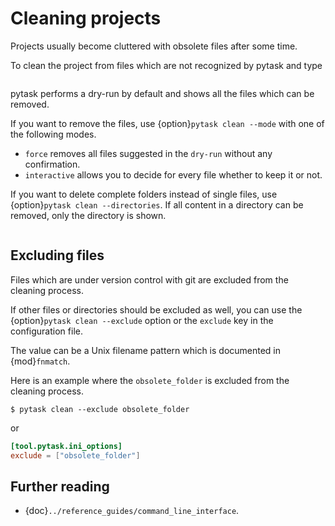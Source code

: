 # Cleaning projects

Projects usually become cluttered with obsolete files after some time.

To clean the project from files which are not recognized by pytask and type

```{image} /_static/images/clean-dry-run.svg
```

pytask performs a dry-run by default and shows all the files which can be removed.

If you want to remove the files, use {option}`pytask clean --mode` with one of the
following modes.

- `force` removes all files suggested in the `dry-run` without any confirmation.
- `interactive` allows you to decide for every file whether to keep it or not.

If you want to delete complete folders instead of single files, use
{option}`pytask clean --directories`. If all content in a directory can be removed, only
the directory is shown.

```{image} /_static/images/clean-dry-run-directories.svg
```

## Excluding files

Files which are under version control with git are excluded from the cleaning process.

If other files or directories should be excluded as well, you can use the
{option}`pytask clean --exclude` option or the `exclude` key in the configuration file.

The value can be a Unix filename pattern which is documented in {mod}`fnmatch`.

Here is an example where the `obsolete_folder` is excluded from the cleaning process.

```console
$ pytask clean --exclude obsolete_folder
```

or

```toml
[tool.pytask.ini_options]
exclude = ["obsolete_folder"]
```

## Further reading

- {doc}`../reference_guides/command_line_interface`.
